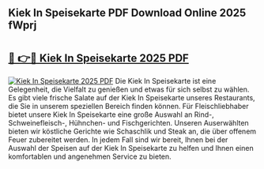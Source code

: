 ## Kiek In Speisekarte PDF Download Online 2025 fWprj

# <h2><a href="http://gce8c1.nevu.top/?p=Kiek+In+Speisekarte">🔗 👉🔴 Kiek In Speisekarte 2025 PDF</a></h2>

[![Kiek In Speisekarte 2025 PDF](https://i.imgur.com/dBaPXMq.png)](http://gce8c1.nevu.top/?p=Kiek+In+Speisekarte)
Die Kiek In Speisekarte ist eine Gelegenheit, die Vielfalt zu genießen und etwas für sich selbst zu wählen. Es gibt viele frische Salate auf der Kiek In Speisekarte unseres Restaurants, die Sie in unserem speziellen Bereich finden können. Für Fleischliebhaber bietet unsere Kiek In Speisekarte eine große Auswahl an Rind-, Schweinefleisch-, Hühnchen- und Fischgerichten. Unseren Auserwählten bieten wir köstliche Gerichte wie Schaschlik und Steak an, die über offenem Feuer zubereitet werden. In jedem Fall sind wir bereit, Ihnen bei der Auswahl der Speisen auf der Kiek In Speisekarte zu helfen und Ihnen einen komfortablen und angenehmen Service zu bieten.
